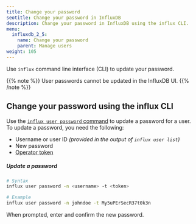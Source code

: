 ```yaml
---
title: Change your password
seotitle: Change your password in InfluxDB
description: Change your password in InfluxDB using the influx CLI.
menu:
  influxdb_2_5:
    name: Change your password
    parent: Manage users
weight: 105
---
```


Use `influx` command line interface (CLI) to update your password.

{{% note %}}
User passwords cannot be updated in the InfluxDB UI.
{{% /note %}}

## Change your password using the influx CLI

Use the [`influx user password` command](/influxdb/v2.5/reference/cli/influx/user/password)
to update a password for a user. To update a password, you need the following:

- Username or user ID _(provided in the output of `influx user list`)_
- New password
- [Operator token](/influxdb/v2.5/security/tokens/#operator-token)

##### Update a password
```sh
# Syntax
influx user password -n <username> -t <token>

# Example
influx user password -n johndoe -t My5uPErSecR37t0k3n
```

When prompted, enter and confirm the new password.
